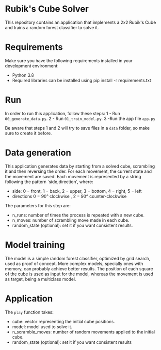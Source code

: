 # Rubik's Cube Solver

This repository contains an application that implements a 2x2 Rubik's Cube and trains a random forest classifier to solve it.


# Requirements
Make sure you have the following requirements installed in your development environment:

- Python 3.8
- Required libraries can be installed using pip install -r requirements.txt

# Run
In order to run this application, follow these steps:
1 - Run `00_generate_data.py`.
2 - Run `01_train_model.py`.
3 -Run the app file `app.py`

Be aware that steps 1 and 2 will try to save files in a `data` folder, so make sure to create it before.

# Data generation
This application generates data by starting from a solved cube, scrambling it and then reversing the order. For each movement, the current state and the movement are saved.
Each movement is represented by a string following the pattern `side,direction', where:
- side: 0 = front, 1 = back, 2 = upper, 3 = bottom, 4 = right, 5 = left
- directions 0 = 90° clockwise , 2 = 90° counter-clockwise

The parameters for this step are:
- n_runs: number of times the process is repeated with a new cube.
- n_moves: number of scrambling move made in each cube.
- random_state (optional): set it if you want consistent results.

# Model training
The model is a simple random forest classifier, optimized by grid search, used as proof of concept. More complex models, specially ones with memory, can probably achieve better results.
The position of each square of the cube is used as input for the model, whereas the movement is used as target, being a multiclass model.

# Application
The `play` function takes:
- cube: vector representing the initial cube positions.
- model: model used to solve it.
- n_scramble_moves: number of random movements applied to the initial cube.
- random_state (optional): set it if you want consistent results
